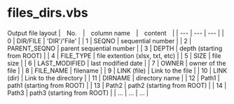 # files_dirs.vbs

Output file layout
 |　No.　|　column name　|　content　|
 | --- | --- | --- |
 | 0 | DIR/FILE | 'DIR'/'File' |
 | 1 | SEQNO | sequential number |
 | 2 | PARENT_SEQNO | parent sequential number |
 | 3 | DEPTH | depth (starting from ROOT) |
 | 4 | FILE_TYPE | file extention (xlsx, txt, etc) |
 | 5 | SIZE | file size |
 | 6 | LAST_MODIFIED | last modified date |
 | 7 | OWNER | owner of the file |
 | 8 | FILE_NAME | filename |
 | 9 | LINK (file) | Link to the file |
 | 10 | LINK (dir) | Link to the directory |
 | 11 | DIRNAME | directory name |
 | 12 | Path1 | path1 (starting from ROOT) |
 | 13 | Path2 | path2 (starting from ROOT) |
 | 14 | Path3 | path3 (starting from ROOT) |
 | ... | ... | ... | 
